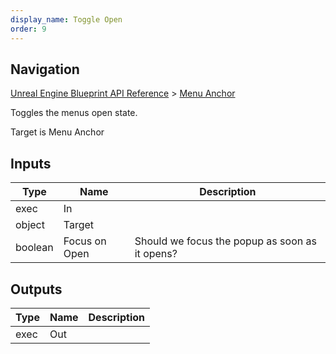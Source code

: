 ```yaml
---
display_name: Toggle Open
order: 9
---
```

## Navigation

[Unreal Engine Blueprint API Reference](https://dev.epicgames.com/documentation/en-us/unreal-engine/BlueprintAPI) > [Menu Anchor](https://dev.epicgames.com/documentation/en-us/unreal-engine/BlueprintAPI/MenuAnchor)

Toggles the menus open state.

Target is Menu Anchor

## Inputs

| Type | Name | Description |
| --- | --- | --- |
| exec | In |  |
| object | Target |  |
| boolean | Focus on Open | Should we focus the popup as soon as it opens? |

## Outputs

| Type | Name | Description |
| --- | --- | --- |
| exec | Out |  |
